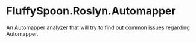 # FluffySpoon.Roslyn.Automapper
An Automapper analyzer that will try to find out common issues regarding Automapper.
